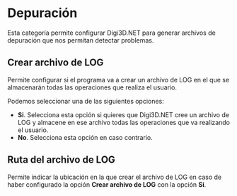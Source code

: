 # Depuración

Esta categoría permite configurar Digi3D.NET para generar archivos de depuración que nos permitan detectar problemas.

## Crear archivo de LOG

Permite configurar si el programa va a crear un archivo de LOG en el que se almacenarán todas las operaciones que realiza el usuario.

Podemos seleccionar una de las siguientes opciones:

* **Si**. Selecciona esta opción si quieres que Digi3D.NET cree un archivo de LOG y almacene en ese archivo todas las operaciones que va realizando el usuario.
* **No**. Selecciona esta opción en caso contrario.

## Ruta del archivo de LOG

Permite indicar la ubicación en la que crear el archivo de LOG en caso de haber configurado la opción **Crear archivo de LOG** con la opción **Si**.

